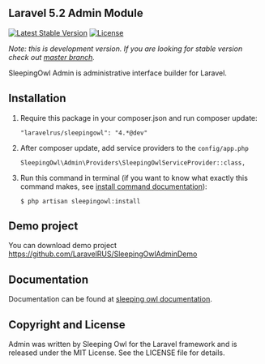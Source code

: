 ## Laravel 5.2 Admin Module

[![Latest Stable Version](https://poser.pugx.org/sleeping-owl/admin/v/unstable.svg)](https://packagist.org/packages/laravelrus/sleepingowl)
[![License](https://poser.pugx.org/laravelrus/sleepingowl/license.svg)](https://packagist.org/packages/laravelrus/sleepingowl)

*Note: this is development version. If you are looking for stable version check out [master branch](https://github.com/LaravelRUS/SleepingOwlAdmin).*

SleepingOwl Admin is administrative interface builder for Laravel.

## Installation

 1. Require this package in your composer.json and run composer update:

		"laravelrus/sleepingowl": "4.*@dev"

 2. After composer update, add service providers to the `config/app.php`

	    SleepingOwl\Admin\Providers\SleepingOwlServiceProvider::class,
 3. Run this command in terminal (if you want to know what exactly this command makes, see [install command documentation](http://sleeping-owl.github.io/en/Commands/Install.html)):

		$ php artisan sleepingowl:install

## Demo project

You can download demo project https://github.com/LaravelRUS/SleepingOwlAdminDemo

## Documentation

Documentation can be found at [sleeping owl documentation](http://sleeping-owl.github.io/v4).

## Copyright and License

Admin was written by Sleeping Owl for the Laravel framework and is released under the MIT License. See the LICENSE file for details.